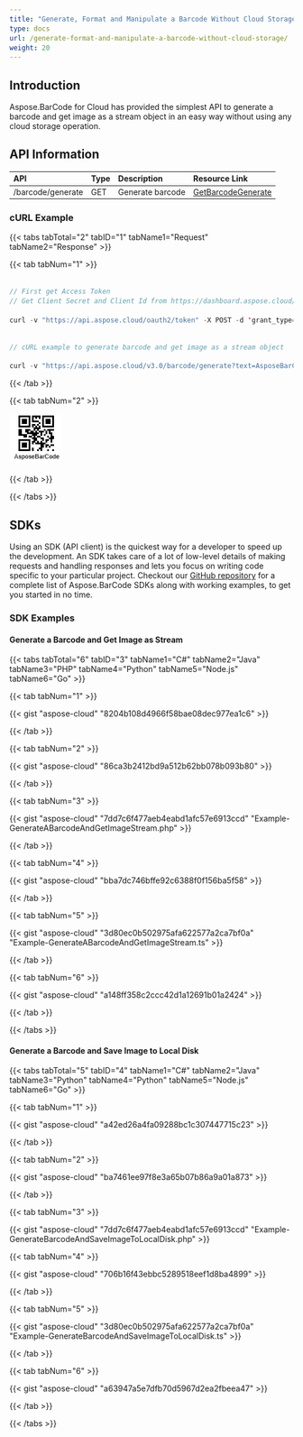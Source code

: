 ```yaml
---
title: "Generate, Format and Manipulate a Barcode Without Cloud Storage"
type: docs
url: /generate-format-and-manipulate-a-barcode-without-cloud-storage/
weight: 20
---
```

## **Introduction**
Aspose.BarCode for Cloud has provided the simplest API to generate a barcode and get image as a stream object in an easy way without using any cloud storage operation.

## **API Information**

|**API**|**Type**|**Description**|**Resource Link**|
| :- | :- | :- | :- |
|/barcode/generate|GET|Generate barcode|[GetBarcodeGenerate](https://apireference.aspose.cloud/barcode/#/Barcode/GetBarcodeGenerate)|

### **cURL Example**
{{< tabs tabTotal="2" tabID="1" tabName1="Request" tabName2="Response" >}}

{{< tab tabNum="1" >}}

```java

// First get Access Token
// Get Client Secret and Client Id from https://dashboard.aspose.cloud/

curl -v "https://api.aspose.cloud/oauth2/token" -X POST -d 'grant_type=client_credentials&client_id=0B17F60A-6D69-426B-9ABD-79F35A6E9F7B&client_secret=53b8b19adffa41a3e87dbbd8858977ae' -H "Content-Type: application/x-www-form-urlencoded" -H "Accept: application/json"

```

```java

// cURL example to generate barcode and get image as a stream object

curl -v "https://api.aspose.cloud/v3.0/barcode/generate?text=AsposeBarCode&type=QR&format=png&enableChecksum=NO&resolution=96&dimensionX=0.7" -X GET -H "Content-Type: application/json" -H "Accept: multipart/form-data" -o sample-barcode.png

```

{{< /tab >}}

{{< tab tabNum="2" >}}

![todo:image_alt_text](generate-format-and-manipulate-a-barcode-without-cloud-storage_1.png)

{{< /tab >}}

{{< /tabs >}}
## **SDKs**
Using an SDK (API client) is the quickest way for a developer to speed up the development. An SDK takes care of a lot of low-level details of making requests and handling responses and lets you focus on writing code specific to your particular project. Checkout our [GitHub repository](https://github.com/aspose-barcode-cloud) for a complete list of Aspose.BarCode SDKs along with working examples, to get you started in no time.
### **SDK Examples**
#### **Generate a Barcode and Get Image as Stream**
{{< tabs tabTotal="6" tabID="3" tabName1="C#" tabName2="Java" tabName3="PHP" tabName4="Python" tabName5="Node.js" tabName6="Go" >}}

{{< tab tabNum="1" >}}

{{< gist "aspose-cloud" "8204b108d4966f58bae08dec977ea1c6" >}}

{{< /tab >}}

{{< tab tabNum="2" >}}

{{< gist "aspose-cloud" "86ca3b2412bd9a512b62bb078b093b80" >}}

{{< /tab >}}

{{< tab tabNum="3" >}}

{{< gist "aspose-cloud" "7dd7c6f477aeb4eabd1afc57e6913ccd" "Example-GenerateABarcodeAndGetImageStream.php" >}}

{{< /tab >}}

{{< tab tabNum="4" >}}

{{< gist "aspose-cloud" "bba7dc746bffe92c6388f0f156ba5f58" >}}

{{< /tab >}}

{{< tab tabNum="5" >}}

{{< gist "aspose-cloud" "3d80ec0b502975afa622577a2ca7bf0a" "Example-GenerateABarcodeAndGetImageStream.ts" >}}

{{< /tab >}}

{{< tab tabNum="6" >}}

{{< gist "aspose-cloud" "a148ff358c2ccc42d1a12691b01a2424" >}}

{{< /tab >}}

{{< /tabs >}}
#### **Generate a Barcode and Save Image to Local Disk**
{{< tabs tabTotal="5" tabID="4" tabName1="C#" tabName2="Java" tabName3="Python" tabName4="Python" tabName5="Node.js" tabName6="Go" >}}

{{< tab tabNum="1" >}}

{{< gist "aspose-cloud" "a42ed26a4fa09288bc1c307447715c23" >}}

{{< /tab >}}

{{< tab tabNum="2" >}}

{{< gist "aspose-cloud" "ba7461ee97f8e3a65b07b86a9a01a873" >}}

{{< /tab >}}

{{< tab tabNum="3" >}}

{{< gist "aspose-cloud" "7dd7c6f477aeb4eabd1afc57e6913ccd" "Example-GenerateBarcodeAndSaveImageToLocalDisk.php" >}}

{{< tab tabNum="4" >}}

{{< gist "aspose-cloud" "706b16f43ebbc5289518eef1d8ba4899" >}}

{{< /tab >}}

{{< tab tabNum="5" >}}

{{< gist "aspose-cloud" "3d80ec0b502975afa622577a2ca7bf0a" "Example-GenerateBarcodeAndSaveImageToLocalDisk.ts" >}}

{{< /tab >}}

{{< tab tabNum="6" >}}

{{< gist "aspose-cloud" "a63947a5e7dfb70d5967d2ea2fbeea47" >}}

{{< /tab >}}

{{< /tabs >}}
